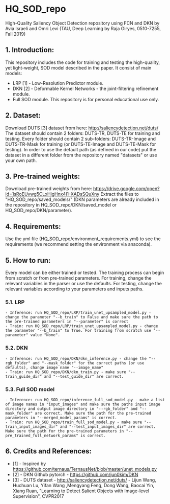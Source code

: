 # HQ_SOD_repo
High-Quality Saliency Object Detection repository using FCN and DKN
by Avia Israeli and Omri Levi (TAU, Deep Learning by Raja Giryes, 0510-7255, Fall 2019) 

## 1. Introduction:
This repository includes the code for training and testing the high-quality, yet light-weight, SOD model
described in the paper. It consist of main models:
- LRP [1] - Low-Resolution Predictor module.
- DKN [2] - Deformable Kernel Networks - the joint-filtering refinement module.
- Full SOD module.
This repository is for personal educational use only.

## 2. Dataset:
Download DUTS [3] dataset from here: http://saliencydetection.net/duts/
The dataset should contain 2 folders: DUTS-TR, DUTS-TE for training and testing.
Every folder should contain 2 sub-folders: DUTS-TR-Image and DUTS-TR-Mask for training (or DUTS-TE-Image and DUTS-TE-Mask for testing).
In order to use the default path (as defined in our code) put the dataset in a different folder from the repository named "datasets"
or use your own path.

## 3. Pre-trained weights:
Download pre-trained weights from here: https://drive.google.com/open?id=1sRoEUvwg5CLxHigHnx4I1-XADsSQuXny
Extract the files to "HQ_SOD_repo/saved_models/"
(DKN parameters are already included in the repository in HQ_SOD_repo/DKN/saved_model or HQ_SOD_repo/DKN/parameter).

## 4. Requirements:
Use the yml file (HQ_SOD_repo/environment_requirements.yml) to see the requirements (we recommend setting the environment via anaconda).

## 5. How to run:
Every model can be either trained or tested. The training process can begin from scratch or from pre-trained parameters.
For training, change the relevant variables in the parser or use the defaults.
For testing, change the relevant variables according to your parameters and inputs paths.

### 5.1. LRP
	- Inference: run HQ_SOD_repo/LRP/train_unet_upsampled_model.py - change the parameter "--b_train" to False and make sure the path to the pre-trained parameters in "--parameter" is correct
	- Train: run HQ_SOD_repo/LRP/train_unet_upsampled_model.py - change the parameter "--b_train" to True. For training from scratch use "--parameter" value "None".
	
### 5.2. DKN
	- Inference: run HQ_SOD_repo/DKN/dkn_inference.py - change the "--rgb_folder" and "--mask_folder" for the correct paths (or use defaults), change image name "--image_name"
	- Train: run HQ_SOD_repo/DKN/dkn_train.py - make sure "--train_guide_dir" and "--test_guide_dir" are correct.
	
### 5.3. Full SOD model
	- Inference: run HQ_SOD_repo/inference_full_sod_model.py - make a list of image names in "input_images" and make sure the paths input image directory and output image directory in "--rgb_folder" and "--mask_folder" are correct. Make sure the path for the pre-trained parameters in "--merged_model_params" is correct.
	- Train: run HQ_SOD_repo/train_full_sod_model.py - make sure "--train_input_images_dir" and "--test_input_images_dir" are correct. Make sure the path for the pre-trained parameters in "--pre_trained_full_network_params" is correct.

## 6. Credits and References:
- [1] - Inspired by https://github.com/ternaus/TernausNet/blob/master/unet_models.py
- [2] - DKN Github pytorch - https://github.com/jun0kim/DKN
- [3] - DUTS dataset - http://saliencydetection.net/duts/ - Lijun Wang, Huchuan Lu, Yifan Wang ,Mengyang Feng, Dong Wang, Baocai Yin, Xiang Ruan, "Learning to Detect Salient Objects with Image-level Supervision", CVPR2017

